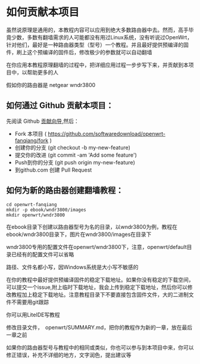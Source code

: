 如何贡献本项目
===========

虽然说原理是通用的，本教程内容可以应用到绝大多数路由器中去。然而，高手毕竟少数，多数有翻墙需求的人可能都没有用过Linux系统，没有听说过OpenWrt，针对他们，最好是一种路由器类型（型号）一个教程。并且最好提供预编译的固件，刷上这个预编译的固件后，修改极少的参数就可以自动翻墙

在你应用本教程原理翻墙的过程中，把详细应用过程一步步写下来，并贡献到本项目中，以帮助更多的人

假如你的路由器是  netgear wndr3800

如何通过 Github 贡献本项目：
--------

先阅读 Github [贡献向导](https://github.com/manastech/crystal/blob/master/Contributing.md),然后：

- Fork 本项目 ( https://github.com/softwaredownload/openwrt-fanqiang/fork )
- 创建你的分支 (git checkout -b my-new-feature)
- 提交你的改进 (git commit -am 'Add some feature')
- Push到你的分支 (git push origin my-new-feature)
- 到github.com 创建 Pull Request

如何为新的路由器创建翻墙教程：
--------

    cd openwrt-fanqiang
    mkdir -p ebook/wndr3800/images
    mkdir openwrt/wndr3800

在ebook目录下创建以路由器型号为名的目录，以wndr3800为例，教程在ebook/wndr3800目录下，图片在wndr3800/images在目录下

wndr3800专用的配置文件在openwrt/wndr3800下，注意，openwrt/default目录已经有的配置文件可以省略

路径、文件名都小写，因Windows系统是大小写不敏感的

在你的教程中最好提供预编译固件的稳定下载地址。如果你没有稳定的下载空间，可以提交一个issue,附上临时下载地址，我会上传到稳定下载地址，然后你可以修改教程加上稳定下载地址。注意教程目录下不要直接包含固件文件，大的二进制文件不需要用git跟踪

你可以用LiteIDE写教程

修改目录文件，　openwrt/SUMMARY.md，把你的教程作为新的一章，放在最后一章之前

如果你的路由器型号与教程中的相同或类似，你也可以参与到本项目中来，你可以修正错误，补充不详细的地方，文字润色，提出建议等